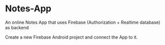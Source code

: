 # Notes-App
An online Notes App that uses Firebase (Authorization + Realtime database) as backend

Create a new Firebase Android project and connect the App to it.
